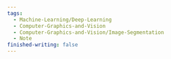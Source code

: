 ```yaml
---  
tags:  
  - Machine-Learning/Deep-Learning  
  - Computer-Graphics-and-Vision  
  - Computer-Graphics-and-Vision/Image-Segmentation  
  - Note  
finished-writing: false  
---  
```

